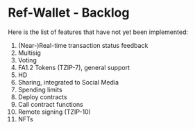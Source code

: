 # Ref-Wallet - Backlog

Here is the list of features that have not yet been implemented:

1. (Near-)Real-time transaction status feedback
1. Multisig
1. Voting
1. FA1.2 Tokens (TZIP-7), general support
1. HD
1. Sharing, integrated to Social Media
1. Spending limits
1. Deploy contracts
1. Call contract functions
1. Remote signing (TZIP-10)
1. NFTs
